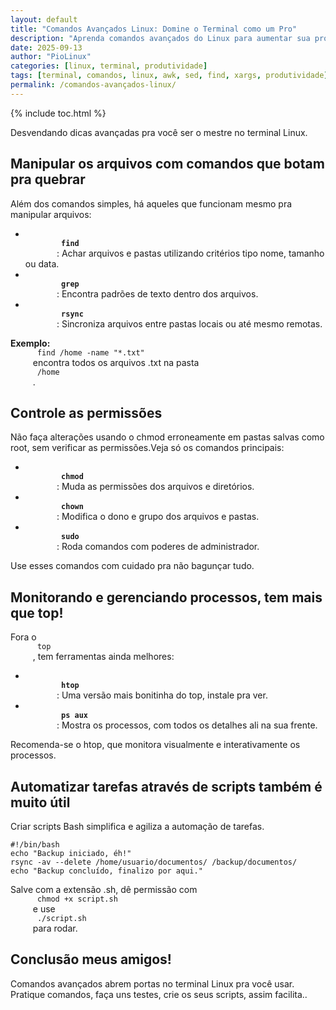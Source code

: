 ```yaml
---
layout: default
title: "Comandos Avançados Linux: Domine o Terminal como um Pro"
description: "Aprenda comandos avançados do Linux para aumentar sua produtividade: awk, sed, find, xargs, grep recursivo, monitoramento e automação."
date: 2025-09-13
author: "PioLinux"
categories: [linux, terminal, produtividade]
tags: [terminal, comandos, linux, awk, sed, find, xargs, produtividade]
permalink: /comandos-avançados-linux/
---
```




{% include toc.html %}



<section class="post-content">
    <p>
     Desvendando dicas avançadas pra você ser o mestre no terminal Linux.
    </p>
    <h2>
     Manipular os arquivos com comandos que botam pra quebrar
    </h2>
    <p>
     Além dos comandos simples, há aqueles que funcionam mesmo pra manipular arquivos:
    </p>
    <ul>
     <li>
      <strong>
       <code>
        find
       </code>
      </strong>
      : Achar arquivos e pastas utilizando critérios tipo nome, tamanho ou data.
     </li>
     <li>
      <strong>
       <code>
        grep
       </code>
      </strong>
      : Encontra padrões de texto dentro dos arquivos.
     </li>
     <li>
      <strong>
       <code>
        rsync
       </code>
      </strong>
      : Sincroniza arquivos entre pastas locais ou até mesmo remotas.
     </li>
    </ul>
    <p>
     <strong>
      Exemplo:
     </strong>
     <code>
      find /home -name "*.txt"
     </code>
     encontra todos os arquivos .txt na pasta
     <code>
      /home
     </code>
     .
    </p>
    <h2>
     Controle as permissões
    </h2>
    <p>
     Não faça alterações usando o chmod erroneamente em pastas salvas como root, sem verificar as permissões.Veja só os comandos principais:
    </p>
    <ul>
     <li>
      <strong>
       <code>
        chmod
       </code>
      </strong>
      : Muda as permissões dos arquivos e diretórios.
     </li>
     <li>
      <strong>
       <code>
        chown
       </code>
      </strong>
      : Modifica o dono e grupo dos arquivos e pastas.
     </li>
     <li>
      <strong>
       <code>
        sudo
       </code>
      </strong>
      : Roda comandos com poderes de administrador.
     </li>
    </ul>
    <p>
     Use esses comandos com cuidado pra não bagunçar tudo.
    </p>
    <h2>
     Monitorando e gerenciando processos, tem mais que top!
    </h2>
    <p>
     Fora o
     <code>
      top
     </code>
     , tem ferramentas ainda melhores:
    </p>
    <ul>
     <li>
      <strong>
       <code>
        htop
       </code>
      </strong>
      : Uma versão mais bonitinha do top, instale pra ver.
     </li>
     <li>
      <strong>
       <code>
        ps aux
       </code>
      </strong>
      : Mostra os processos, com todos os detalhes ali na sua frente.
     </li>
    </ul>
    <p>
     Recomenda-se o htop, que monitora visualmente e interativamente os processos.
    </p>
    <h2>
     Automatizar tarefas através de scripts também é muito útil
    </h2>
    <p>
     Criar scripts Bash simplifica e agiliza a automação de tarefas.
    </p>
    <pre><code>#!/bin/bash
echo "Backup iniciado, éh!"
rsync -av --delete /home/usuario/documentos/ /backup/documentos/
echo "Backup concluído, finalizo por aqui."</code></pre>
    <p>
     Salve com a extensão .sh, dê permissão com
     <code>
      chmod +x script.sh
     </code>
     e use
     <code>
      ./script.sh
     </code>
     para rodar.
    </p>
    <h2>
     Conclusão meus amigos!
    </h2>
    <p>
     Comandos avançados abrem portas no terminal Linux pra você usar. Pratique comandos, faça uns testes, crie os seus scripts, assim facilita..
    </p>
   </section>
 
 
